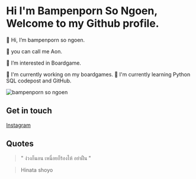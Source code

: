 # Hi I'm Bampenporn So Ngoen, Welcome to my Github profile.

👋 Hi, I’m bampenporn so ngoen. 

👋 you can call me Aon.

👀 I’m interested in Boardgame.

🌱 I'm currently working on my boardgames.
🌱 I'm currently learning Python SQL codepost and GitHub.

![bampenporn so ngoen](https://sv1.picz.in.th/images/2021/11/15/uItdMg.jpg)

## Get in touch
[Instagram](https://www.instagram.com/aonny_bb/)<br>

## Quotes
>" ง่วงก็นอน เหนื่อยก็ร้องไห้ อย่าฝืน "

> Hinata shoyo
<!---
bampenporn/bampenporn is a ✨ special ✨ repository because its `README.md` (this file) appears on your GitHub profile.
You can click the Preview link to take a look at your changes.
--->
